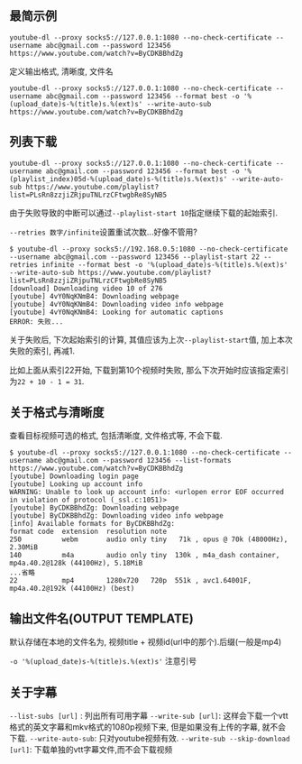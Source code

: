 ## 最简示例

```
youtube-dl --proxy socks5://127.0.0.1:1080 --no-check-certificate --username abc@gmail.com --password 123456 https://www.youtube.com/watch?v=ByCDKBBhdZg
```

定义输出格式, 清晰度, 文件名

```
youtube-dl --proxy socks5://127.0.0.1:1080 --no-check-certificate --username abc@gmail.com --password 123456 --format best -o '%(upload_date)s-%(title)s.%(ext)s' --write-auto-sub https://www.youtube.com/watch?v=ByCDKBBhdZg
```

## 列表下载

```
youtube-dl --proxy socks5://127.0.0.1:1080 --no-check-certificate --username abc@gmail.com --password 123456 --format best -o '%(playlist_index)05d-%(upload_date)s-%(title)s.%(ext)s' --write-auto-sub https://www.youtube.com/playlist?list=PLsRn8zzjiZRjpuTNLrzCFtwgbRe8SyNB5
```

由于失败导致的中断可以通过`--playlist-start 10`指定继续下载的起始索引.

`--retries 数字/infinite`设置重试次数...好像不管用?

```
$ youtube-dl --proxy socks5://192.168.0.5:1080 --no-check-certificate --username abc@gmail.com --password 123456 --playlist-start 22 --retries infinite --format best -o '%(upload_date)s-%(title)s.%(ext)s' --write-auto-sub https://www.youtube.com/playlist?list=PLsRn8zzjiZRjpuTNLrzCFtwgbRe8SyNB5
[download] Downloading video 10 of 276
[youtube] 4vY0NqKNmB4: Downloading webpage
[youtube] 4vY0NqKNmB4: Downloading video info webpage
[youtube] 4vY0NqKNmB4: Looking for automatic captions
ERROR: 失败...
```

关于失败后, 下次起始索引的计算, 其值应该为上次`--playlist-start`值, 加上本次失败的索引, 再减1.

比如上面从索引22开始, 下载到第10个视频时失败, 那么下次开始时应该指定索引为`22 + 10 - 1 = 31`.

## 关于格式与清晰度

查看目标视频可选的格式, 包括清晰度, 文件格式等, 不会下载.

```
$ youtube-dl --proxy socks5://127.0.0.1:1080 --no-check-certificate --username abc@gmail.com --password 123456 --list-formats https://www.youtube.com/watch?v=ByCDKBBhdZg
[youtube] Downloading login page
[youtube] Looking up account info
WARNING: Unable to look up account info: <urlopen error EOF occurred in violation of protocol (_ssl.c:1051)>
[youtube] ByCDKBBhdZg: Downloading webpage
[youtube] ByCDKBBhdZg: Downloading video info webpage
[info] Available formats for ByCDKBBhdZg:
format code  extension  resolution note
250          webm       audio only tiny   71k , opus @ 70k (48000Hz), 2.30MiB
140          m4a        audio only tiny  130k , m4a_dash container, mp4a.40.2@128k (44100Hz), 5.18MiB
...省略
22           mp4        1280x720   720p  551k , avc1.64001F, mp4a.40.2@192k (44100Hz) (best)
```

## 输出文件名(OUTPUT TEMPLATE)

默认存储在本地的文件名为, 视频title + 视频id(url中的那个).后缀(一般是mp4)

`-o '%(upload_date)s-%(title)s.%(ext)s'` 注意引号

## 关于字幕

`--list-subs [url]` : 列出所有可用字幕
`--write-sub [url]`: 这样会下载一个vtt格式的英文字幕和mkv格式的1080p视频下来, 但是如果没有上传的字幕, 就不会下载.
`--write-auto-sub`: 只对youtube视频有效.
`--write-sub --skip-download [url]`: 下载单独的vtt字幕文件,而不会下载视频
